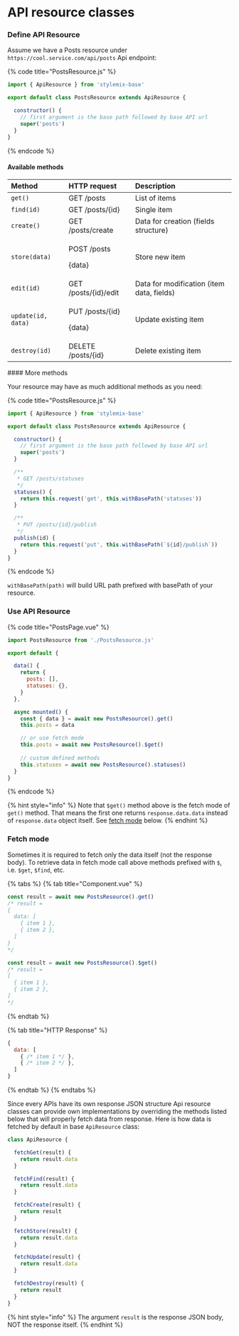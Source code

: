 # API resource classes

### Define API Resource

Assume we have a Posts resource under `https://cool.service.com/api/posts` Api endpoint:

{% code title="PostsResource.js" %}
```javascript
import { ApiResource } from 'stylemix-base' 

export default class PostsResource extends ApiResource {

  constructor() {
    // first argument is the base path followed by base API url
    super('posts')
  }
}
```
{% endcode %}

#### Available methods

<table>
  <thead>
    <tr>
      <th style="text-align:left">Method</th>
      <th style="text-align:left">HTTP request</th>
      <th style="text-align:left">Description</th>
    </tr>
  </thead>
  <tbody>
    <tr>
      <td style="text-align:left"><code>get()</code>
      </td>
      <td style="text-align:left">GET /posts</td>
      <td style="text-align:left">List of items</td>
    </tr>
    <tr>
      <td style="text-align:left"><code>find(id)</code>
      </td>
      <td style="text-align:left">GET /posts/{id}</td>
      <td style="text-align:left">Single item</td>
    </tr>
    <tr>
      <td style="text-align:left"><code>create()</code>
      </td>
      <td style="text-align:left">GET /posts/create</td>
      <td style="text-align:left">Data for creation (fields structure)</td>
    </tr>
    <tr>
      <td style="text-align:left"><code>store(data)</code>
      </td>
      <td style="text-align:left">
        <p>POST /posts</p>
        <p>{data}</p>
      </td>
      <td style="text-align:left">Store new item</td>
    </tr>
    <tr>
      <td style="text-align:left"><code>edit(id)</code>
      </td>
      <td style="text-align:left">GET /posts/{id}/edit</td>
      <td style="text-align:left">Data for modification (item data, fields)</td>
    </tr>
    <tr>
      <td style="text-align:left"><code>update(id, data)</code>
      </td>
      <td style="text-align:left">
        <p>PUT /posts/{id}</p>
        <p>{data}</p>
      </td>
      <td style="text-align:left">Update existing item</td>
    </tr>
    <tr>
      <td style="text-align:left"><code>destroy(id)</code>
      </td>
      <td style="text-align:left">DELETE /posts/{id}</td>
      <td style="text-align:left">Delete existing item</td>
    </tr>
  </tbody>
</table>#### More methods

Your resource may have as much additional methods as you need:

{% code title="PostsResource.js" %}
```javascript
import { ApiResource } from 'stylemix-base' 

export default class PostsResource extends ApiResource {

  constructor() {
    // first argument is the base path followed by base API url
    super('posts')
  }

  /**
   * GET /posts/statuses
   */
  statuses() {
    return this.request('get', this.withBasePath('statuses'))
  }

  /**
   * PUT /posts/{id}/publish
   */
  publish(id) {
    return this.request('put', this.withBasePath(`${id}/publish`))
  }
}
```
{% endcode %}

`withBasePath(path)` will build URL path prefixed with basePath of your resource.

### Use API Resource

{% code title="PostsPage.vue" %}
```javascript
import PostsResource from './PostsResource.js'

export default {

  data() {
    return {
      posts: [],
      statuses: {},
    }
  },

  async mounted() {
    const { data } = await new PostsResource().get()
    this.posts = data

    // or use fetch mode
    this.posts = await new PostsResource().$get()
    
    // custom defined methods
    this.statuses = await new PostsResource().statuses()
  }
}
```
{% endcode %}

{% hint style="info" %}
Note that `$get()` method above is the fetch mode of `get()` method. That means the first one returns `response.data.data` instead of `response.data` object itself. See [fetch mode](api-resource-classes.md#fetch-mode) below.
{% endhint %}

### Fetch mode

Sometimes it is required to fetch only the data itself \(not the response body\). To retrieve data in fetch mode call above methods prefixed with `$`, i.e. `$get`, `$find`, etc.

{% tabs %}
{% tab title="Component.vue" %}
```javascript
const result = await new PostsResource().get()
/* result =
{
  data: [
    { item 1 },
    { item 2 },
  ]
}
*/

const result = await new PostsResource().$get()
/* result =
[
  { item 1 },
  { item 2 },
]
*/
```
{% endtab %}

{% tab title="HTTP Response" %}
```javascript
{
  data: [
    { /* item 1 */ },
    { /* item 2 */ },
  ]
}
```
{% endtab %}
{% endtabs %}

Since every APIs have its own response JSON structure Api resource classes can provide own implementations by overriding the methods listed below that will properly fetch data from response. Here is how data is fetched by default in base `ApiResource` class:

```javascript
class ApiResource {

  fetchGet(result) {
    return result.data
  }

  fetchFind(result) {
    return result.data
  }

  fetchCreate(result) {
    return result
  }

  fetchStore(result) {
    return result.data
  }

  fetchUpdate(result) {
    return result.data
  }

  fetchDestroy(result) {
    return result
  }
}
```

{% hint style="info" %}
The argument `result` is the response JSON body, NOT the response itself.
{% endhint %}

